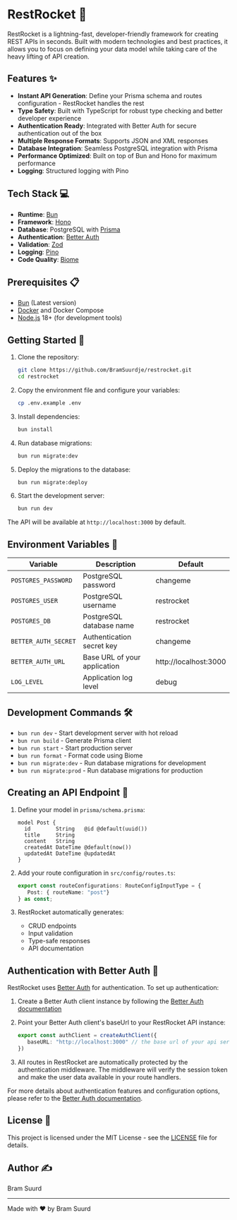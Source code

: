 # RestRocket 🚀

RestRocket is a lightning-fast, developer-friendly framework for creating REST APIs in seconds. Built with modern technologies and best practices, it allows you to focus on defining your data model while taking care of the heavy lifting of API creation.

## Features ✨

- **Instant API Generation**: Define your Prisma schema and routes configuration - RestRocket handles the rest
- **Type Safety**: Built with TypeScript for robust type checking and better developer experience
- **Authentication Ready**: Integrated with Better Auth for secure authentication out of the box
- **Multiple Response Formats**: Supports JSON and XML responses
- **Database Integration**: Seamless PostgreSQL integration with Prisma
- **Performance Optimized**: Built on top of Bun and Hono for maximum performance
- **Logging**: Structured logging with Pino

## Tech Stack 💻

- **Runtime**: [Bun](https://bun.sh/)
- **Framework**: [Hono](https://hono.dev/)
- **Database**: PostgreSQL with [Prisma](https://www.prisma.io/)
- **Authentication**: [Better Auth](https://better-auth.dev)
- **Validation**: [Zod](https://zod.dev/)
- **Logging**: [Pino](https://getpino.io/)
- **Code Quality**: [Biome](https://biomejs.dev/)

## Prerequisites 📋

- [Bun](https://bun.sh/) (Latest version)
- [Docker](https://www.docker.com/) and Docker Compose
- [Node.js](https://nodejs.org/) 18+ (for development tools)

## Getting Started 🚀

1. Clone the repository:
   ```bash
   git clone https://github.com/BramSuurdje/restrocket.git
   cd restrocket
   ```

2. Copy the environment file and configure your variables:
   ```bash
   cp .env.example .env
   ```

3. Install dependencies:
   ```bash
   bun install
   ```

4. Run database migrations:
   ```bash
   bun run migrate:dev
   ```

5. Deploy the migrations to the database:
   ```bash
   bun run migrate:deploy
   ```

6. Start the development server:
   ```bash
   bun run dev
   ```

The API will be available at `http://localhost:3000` by default.

## Environment Variables 🔧

| Variable | Description | Default |
|----------|-------------|---------|
| `POSTGRES_PASSWORD` | PostgreSQL password | changeme |
| `POSTGRES_USER` | PostgreSQL username | restrocket |
| `POSTGRES_DB` | PostgreSQL database name | restrocket |
| `BETTER_AUTH_SECRET` | Authentication secret key | changeme |
| `BETTER_AUTH_URL` | Base URL of your application | http://localhost:3000 |
| `LOG_LEVEL` | Application log level | debug |

## Development Commands 🛠️

- `bun run dev` - Start development server with hot reload
- `bun run build` - Generate Prisma client
- `bun run start` - Start production server
- `bun run format` - Format code using Biome
- `bun run migrate:dev` - Run database migrations for development
- `bun run migrate:prod` - Run database migrations for production

## Creating an API Endpoint 📝

1. Define your model in `prisma/schema.prisma`:
   ```prisma
   model Post {
     id        String   @id @default(uuid())
     title     String
     content   String
     createdAt DateTime @default(now())
     updatedAt DateTime @updatedAt
   }
   ```

2. Add your route configuration in `src/config/routes.ts`:
   ```typescript   
   export const routeConfigurations: RouteConfigInputType = {
      Post: { routeName: "post"}
   } as const;
   ```

3. RestRocket automatically generates:
   - CRUD endpoints
   - Input validation
   - Type-safe responses
   - API documentation

## Authentication with Better Auth 🔐

RestRocket uses [Better Auth](https://better-auth.dev) for authentication. To set up authentication:

1. Create a Better Auth client instance by following the [Better Auth documentation](https://www.better-auth.com/docs/installation#create-client-instance)

2. Point your Better Auth client's baseUrl to your RestRocket API instance:
   ```typescript
   export const authClient = createAuthClient({
      baseURL: "http://localhost:3000" // the base url of your api server
   })
   ```

3. All routes in RestRocket are automatically protected by the authentication middleware. The middleware will verify the session token and make the user data available in your route handlers.

For more details about authentication features and configuration options, please refer to the [Better Auth documentation](https://www.better-auth.com/docs/).

## License 📄

This project is licensed under the MIT License - see the [LICENSE](LICENSE) file for details.

## Author ✍️

Bram Suurd

---

Made with ❤️ by Bram Suurd

